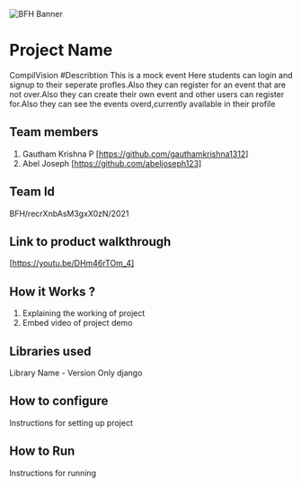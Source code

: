 ![BFH Banner](https://trello-attachments.s3.amazonaws.com/542e9c6316504d5797afbfb9/542e9c6316504d5797afbfc1/39dee8d993841943b5723510ce663233/Frame_19.png)
# Project Name
CompilVision
#Describtion
This is a mock event Here students can login and signup to their seperate profles.Also they can register for an event that are not over.Also they can create their own event and other users can register for.Also they can see the events overd,currently available in their profile
## Team members
1. Gautham Krishna P [https://github.com/gauthamkrishna1312]
2. Abel Joseph [https://github.com/abeljoseph123]
## Team Id
BFH/recrXnbAsM3gxX0zN/2021
## Link to product walkthrough
[https://youtu.be/DHm46rTOm_4]
## How it Works ?
1. Explaining the working of project
2. Embed video of project demo
## Libraries used
Library Name - Version
Only django
## How to configure
Instructions for setting up project
## How to Run
Instructions for running
